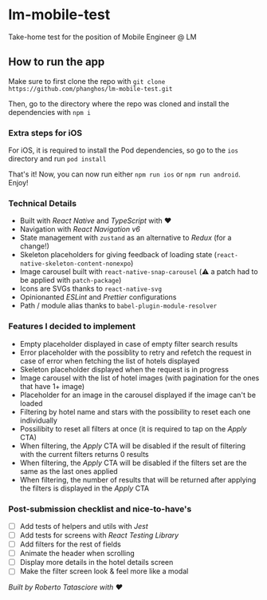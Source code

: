 # lm-mobile-test
Take-home test for the position of Mobile Engineer @ LM

## How to run the app

Make sure to first clone the repo with `git clone https://github.com/phanghos/lm-mobile-test.git`

Then, go to the directory where the repo was cloned and install the dependencies with `npm i`

### Extra steps for iOS

For iOS, it is required to install the Pod dependencies, so go to the `ios` directory and run `pod install`

That's it! Now, you can now run either `npm run ios` or `npm run android`. Enjoy!

### Technical Details

- Built with *React Native* and *TypeScript* with :heart:
- Navigation with *React Navigation v6*
- State management with `zustand` as an alternative to *Redux* (for a change!)
- Skeleton placeholders for giving feedback of loading state (`react-native-skeleton-content-nonexpo`)
- Image carousel built with `react-native-snap-carousel` (:warning: a patch had to be applied with `patch-package`)
- Icons are SVGs thanks to `react-native-svg`
- Opinionanted *ESLint* and *Prettier* configurations
- Path / module alias thanks to `babel-plugin-module-resolver`

### Features I decided to implement

- Empty placeholder displayed in case of empty filter search results
- Error placeholder with the possiblity to retry and refetch the request in case of error when fetching the list of hotels displayed
- Skeleton placeholder displayed when the request is in progress
- Image carousel with the list of hotel images (with pagination for the ones that have 1+ image)
- Placeholder for an image in the carousel displayed if the image can't be loaded
- Filtering by hotel name and stars with the possibility to reset each one individually
- Possilibity to reset all filters at once (it is required to tap on the *Apply* CTA)
- When filtering, the *Apply* CTA will be disabled if the result of filtering with the current filters returns 0 results
- When filtering, the *Apply* CTA will be disabled if the filters set are the same as the last ones applied
- When filtering, the number of results that will be returned after applying the filters is displayed in the *Apply* CTA

### Post-submission checklist and nice-to-have's

- [ ] Add tests of helpers and utils with *Jest*
- [ ] Add tests for screens with *React Testing Library*
- [ ] Add filters for the rest of fields
- [ ] Animate the header when scrolling
- [ ] Display more details in the hotel details screen
- [ ] Make the filter screen look & feel more like a modal

*Built by Roberto Tatasciore with :heart:*
